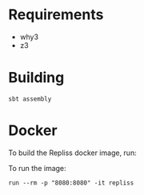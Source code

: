 # Requirements

 * why3
 * z3

# Building


    sbt assembly

# Docker

To build the Repliss docker image, run:


To run the image:

    run --rm -p "8080:8080" -it repliss